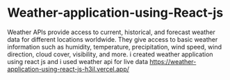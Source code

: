 # Weather-application-using-React-js
Weather APIs provide access to current, historical, and forecast weather data for different locations worldwide. They give access to basic weather information such as humidity, temperature, precipitation, wind speed, wind direction, cloud cover, visibility, and more.
i created weather application using react js and i used weather api for live data 
https://weather-application-using-react-js-h3il.vercel.app/
